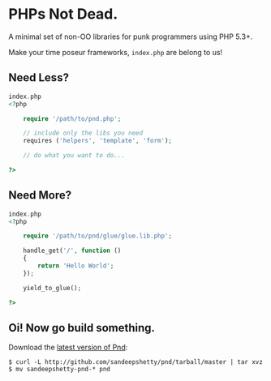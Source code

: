 # PHPs Not Dead.

A minimal set of non-OO libraries for punk programmers using PHP 5.3+.

Make your time poseur frameworks, `index.php` are belong to us!

## Need Less?
``` php
index.php
<?php

	require '/path/to/pnd.php';

	// include only the libs you need
	requires ('helpers', 'template', 'form');

	// do what you want to do...

?>
```


## Need More?

``` php
index.php
<?php

	require '/path/to/pnd/glue/glue.lib.php';

	handle_get('/', function ()
	{
		return 'Hello World';
	});

	yield_to_glue();

?>
```

## Oi! Now go build something.

Download the [latest version of Pnd](https://github.com/sandeepshetty/pnd/archives/master):

```shell
$ curl -L http://github.com/sandeepshetty/pnd/tarball/master | tar xvz
$ mv sandeepshetty-pnd-* pnd
```